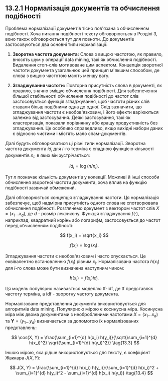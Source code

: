 ## 13.2.1 Нормалізація документів та обчислення подібності

Проблема нормалізації документів тісно пов'язана з обчисленням подібності. Хоча питання подібності тексту обговорюється в Розділі 3, воно також обговорюється тут для повноти. До документів застосовуються два основні типи нормалізації:

1. **Зворотна частота документа:** Слова з вищою частотою, як правило, вносять шум у операції data mining, такі як обчислення подібності. Видалення стоп-слів мотивоване цим аспектом. Концепція зворотної частоти документа узагальнює цей принцип м'якшим способом, де слова з вищою частотою мають меншу вагу.

2. **Згладжування частоти:** Повторна присутність слова в документі, як правило, значно зміщує обчислення подібності. Для забезпечення більшої стабільності обчислення подібності до частот слів застосовується функція згладжування, щоб частоти різних слів ставали більш подібними одна до одної. Слід зазначити, що згладжування частоти є необов'язковим, і його ефекти варіюються залежно від застосування. Деякі застосування, такі як кластеризація, показали порівнянну або кращу продуктивність без згладжування. Це особливо справедливо, якщо вихідні набори даних є відносно чистими і містять мало спам-документів.

Далі будуть обговорюватися ці різні типи нормалізації. Зворотна частота документа $id_i$ для $i$-го терміна є спадною функцією кількості документів $n_i$, в яких він зустрічається:

$$
id_i = \log(n/n_i). \tag{13.1}
$$

Тут $n$ позначає кількість документів у колекції. Можливі й інші способи обчислення зворотної частоти документа, хоча вплив на функцію подібності зазвичай обмежений.

Далі обговорюється концепція згладжування частоти. Ця нормалізація забезпечує, щоб надмірна присутність одного слова не спотворювала обчислення подібності. Розглянемо документ з вектором частот слів $X = (x_1 \ldots x_d)$, де $d$ - розмір лексикону. Функція згладжування $f(\cdot)$, наприклад, квадратний корінь або логарифм, застосовується до частот перед обчисленням подібності:

$$
f(x_i) = \sqrt{x_i}
$$

$$
f(x_i) = \log(x_i).
$$

Згладжування частоти є необов'язковим і часто опускається. Це еквівалентно встановленню $f(x_i)$ рівним $x_i$. Нормалізована частота $h(x_i)$ для $i$-го слова може бути визначена наступним чином:

$$
h(x_i) = f(x_i) id_i. \tag{13.2}
$$

Ця модель популярно називається моделлю tf-idf, де tf представляє частоту терміна, а idf - зворотну частоту документа.

Нормалізоване представлення документа використовується для алгоритмів data mining. Популярною мірою є косинусна міра. Косинусна міра між двома документами з необробленими частотами $X = (x_1 \ldots x_d)$ та $\mathbf{Y} = (y_1 \ldots y_d)$ визначається за допомогою їх нормалізованих представлень:

$$
\cos(X, Y) = \frac{\sum_{i=1}^{d} h(x_i) h(y_i)}{\sqrt{\sum_{i=1}^{d} h(x_i)^2} \sqrt{\sum_{i=1}^{d} h(y_i)^2}} \tag{13.3}
$$

Іншою мірою, яка рідше використовується для тексту, є коефіцієнт Жаккара $J(X, Y)$:

$$
J(X, Y) = \frac{\sum_{i=1}^{d} h(x_i) h(y_i)}{\sum_{i=1}^{d} h(x_i)^2 + \sum_{i=1}^{d} h(y_i)^2 - \sum_{i=1}^{d} h(x_i) h(y_i)} \tag{13.4}
$$